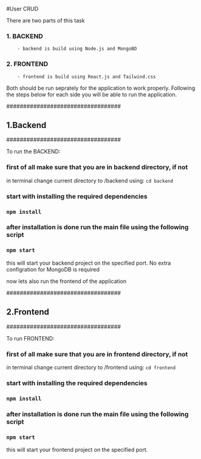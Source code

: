 #User CRUD

There are two parts of this task 

### 1. BACKEND
        - backend is build using Node.js and MongoBD
### 2. FRONTEND
        - frontend is build using React.js and Tailwind.css

Both should be run seprately for the application to work properly. Following the steps below for each side you will be able to run the application.


##################################
##   1.Backend    #############
##################################

To run the BACKEND:

### first of all make sure that you are in backend directory, if not
in terminal change current directory to /backend using: `cd backend`

### start with installing the required dependencies
### `npm install`

### after installation is done run the main file using the following script
### `npm start`

this will start your backend project on the specified port. No extra configration for MongoDB is required

now lets also run the frontend of the application


##################################
##   2.Frontend    ############
##################################

To run FRONTEND:

### first of all make sure that you are in frontend directory, if not
in terminal change current directory to /frontend using: `cd frontend`

### start with installing the required dependencies
### `npm install`

### after installation is done run the main file using the following script
### `npm start`

this will start your frontend project on the specified port.